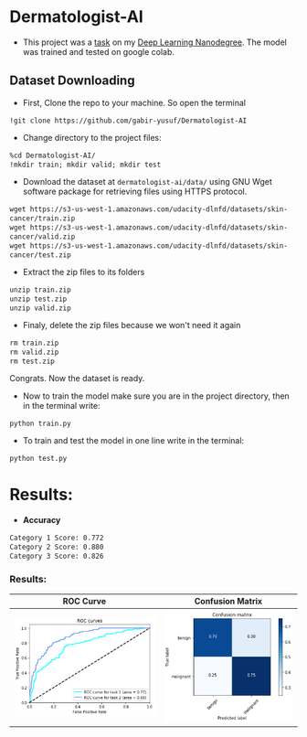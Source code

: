 [image1]: ./images/ROC_Curve.PNG "ROC Curve"
[image2]: ./images/Confusion_Matrix.PNG "CelebA Output"

# Dermatologist-AI
- This project was a [task](https://github.com/udacity/dermatologist-ai) on my [Deep Learning Nanodegree](https://www.udacity.com/course/deep-learning-nanodegree--nd101). The model was trained and tested on google colab.
## Dataset Downloading
- First, Clone the repo to your machine. So open the terminal
```shell
!git clone https://github.com/gabir-yusuf/Dermatologist-AI
```
- Change directory to the project files:
```shell
%cd Dermatologist-AI/
!mkdir train; mkdir valid; mkdir test
```
- Download the dataset at `dermatologist-ai/data/` using GNU Wget software package for retrieving files using HTTPS protocol.
```shell
wget https://s3-us-west-1.amazonaws.com/udacity-dlnfd/datasets/skin-cancer/train.zip
wget https://s3-us-west-1.amazonaws.com/udacity-dlnfd/datasets/skin-cancer/valid.zip
wget https://s3-us-west-1.amazonaws.com/udacity-dlnfd/datasets/skin-cancer/test.zip
```
- Extract the zip files to its folders
```shell
unzip train.zip
unzip test.zip
unzip valid.zip
```
- Finaly, delete the zip files because we won't need it again
```shell
rm train.zip
rm valid.zip
rm test.zip
```
Congrats. Now the dataset is ready.

- Now to train the model make sure you are in the project directory, then in the terminal write:
```shell
python train.py
```
- To train and test the model in one line write in the terminal:
```shell
python test.py
```
# Results:
- **Accuracy**
```
Category 1 Score: 0.772
Category 2 Score: 0.880
Category 3 Score: 0.826
```


### Results:


ROC Curve                  |Confusion Matrix        
:-------------------------:|:-------------------------:
![ROC Curve][image1]       |![Confusion Matrix][image2]    



